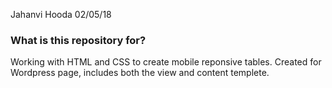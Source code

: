 Jahanvi Hooda 02/05/18

### What is this repository for? ###

Working with HTML and CSS to create mobile reponsive tables.
Created for Wordpress page, includes both the view and content templete.
